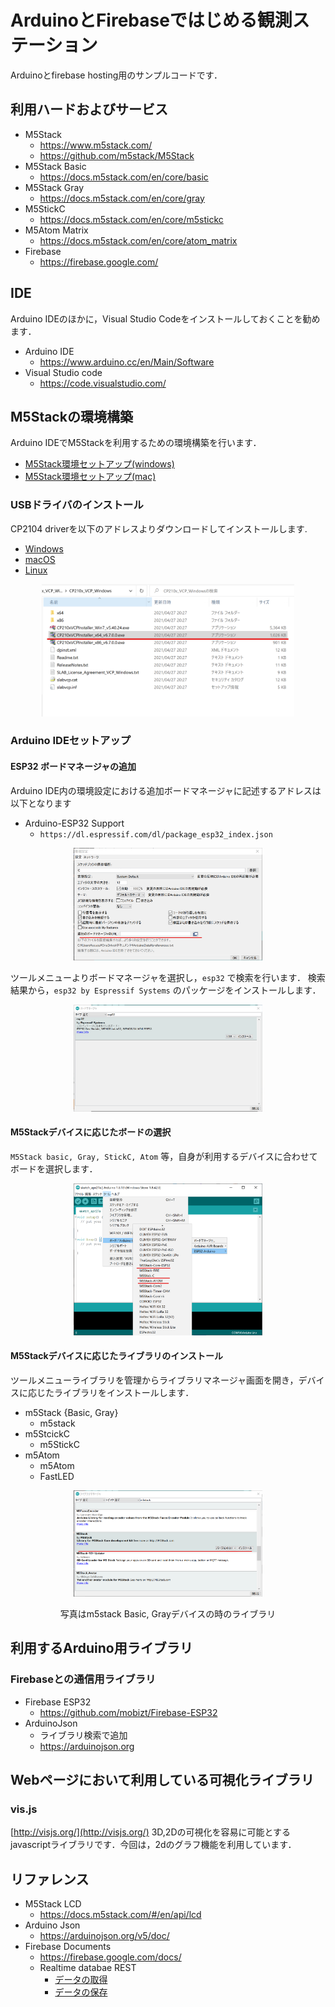 # ArduinoとFirebaseではじめる観測ステーション


Arduinoとfirebase hosting用のサンプルコードです．


## 利用ハードおよびサービス

- M5Stack
  - https://www.m5stack.com/
  - https://github.com/m5stack/M5Stack
- M5Stack Basic
  - https://docs.m5stack.com/en/core/basic
- M5Stack Gray
  - https://docs.m5stack.com/en/core/gray
- M5StickC
  - https://docs.m5stack.com/en/core/m5stickc
- M5Atom Matrix
  - https://docs.m5stack.com/en/core/atom_matrix
- Firebase
  - https://firebase.google.com/


## IDE

Arduino IDEのほかに，Visual Studio Codeをインストールしておくことを勧めます．

- Arduino IDE
  - https://www.arduino.cc/en/Main/Software
- Visual Studio code
  - https://code.visualstudio.com/


## M5Stackの環境構築

Arduino IDEでM5Stackを利用するための環境構築を行います．

- [M5Stack環境セットアップ(windows)](https://docs.m5stack.com/#/en/quick_start/m5core/m5stack_core_get_started_Arduino_Windows?id=step1-download-arduino-esp32-support)
- [M5Stack環境セットアップ(mac)](https://docs.m5stack.com/#/en/quick_start/m5core/m5stack_core_get_started_Arduino_MacOS)


### USBドライバのインストール

CP2104 driverを以下のアドレスよりダウンロードしてインストールします.

- [Windows](https://m5stack.oss-cn-shenzhen.aliyuncs.com/resource/drivers/CP210x_VCP_Windows.zip)
- [macOS](https://m5stack.oss-cn-shenzhen.aliyuncs.com/resource/drivers/CP210x_VCP_MacOS.zip)
- [Linux](https://m5stack.oss-cn-shenzhen.aliyuncs.com/resource/drivers/CP210x_VCP_Linux.zip)


<center>
    <img src="./images/cp210.png" width="80%">
</center>



### Arduino IDEセットアップ

#### ESP32 ボードマネージャの追加

Arduino IDE内の環境設定における追加ボードマネージャに記述するアドレスは以下となります

- Arduino-ESP32 Support
  - `https://dl.espressif.com/dl/package_esp32_index.json`

<center>
    <img src="./images/boardm_url.png" width="60%">
</center>

ツールメニューよりボードマネージャを選択し，`esp32` で検索を行います．
検索結果から，`esp32 by Espressif Systems` のパッケージをインストールします．

<center>
    <img src="./images/esp32borad.png" width="60%">
</center>


#### M5Stackデバイスに応じたボードの選択

`M5Stack basic, Gray, StickC, Atom` 等，自身が利用するデバイスに合わせてボードを選択します．

<center>
    <img src="./images/selectboard.png" width="60%">
</center>


#### M5Stackデバイスに応じたライブラリのインストール

ツールメニューライブラリを管理からライブラリマネージャ画面を開き，デバイスに応じたライブラリをインストールします．

- m5Stack {Basic, Gray}
  - m5stack
- m5StcickC
  - m5StickC
- m5Atom
  - m5Atom
  - FastLED

<center>
  <img src="./images/m5stackcore.png" width="60%">

写真はm5stack Basic, Grayデバイスの時のライブラリ
</center>



## 利用するArduino用ライブラリ


### Firebaseとの通信用ライブラリ

- Firebase ESP32
  - https://github.com/mobizt/Firebase-ESP32
- ArduinoJson
  - ライブラリ検索で追加
  - https://arduinojson.org
  

## Webページにおいて利用している可視化ライブラリ

### vis.js

[http://visjs.org/](http://visjs.org/) 3D,2Dの可視化を容易に可能とするjavascriptライブラリです．今回は，2dのグラフ機能を利用しています．

## リファレンス

- M5Stack LCD
  - https://docs.m5stack.com/#/en/api/lcd
- Arduino Json
  - https://arduinojson.org/v5/doc/
- Firebase Documents
  - https://firebase.google.com/docs/
  - Realtime databae REST
    - [データの取得](https://firebase.google.com/docs/database/rest/retrieve-data?hl=ja)
    - [データの保存](https://firebase.google.com/docs/database/rest/save-data?hl=ja)

